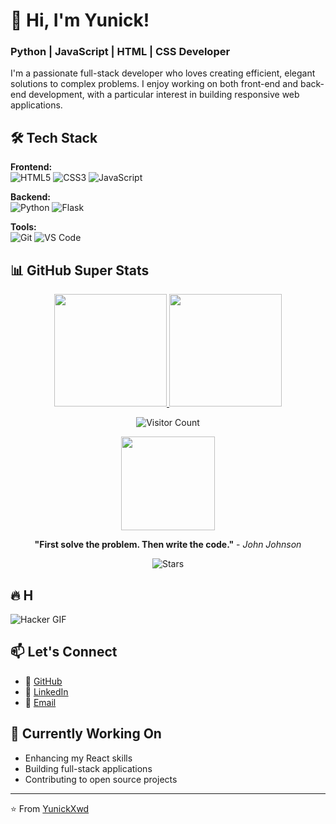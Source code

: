 # 👋 Hi, I'm Yunick!

### Python | JavaScript | HTML | CSS Developer

I'm a passionate full-stack developer who loves creating efficient, elegant solutions to complex problems. I enjoy working on both front-end and back-end development, with a particular interest in building responsive web applications.

## 🛠️ Tech Stack

**Frontend:**  
![HTML5](https://img.shields.io/badge/HTML5-E34F26?style=for-the-badge&logo=html5&logoColor=white)
![CSS3](https://img.shields.io/badge/CSS3-1572B6?style=for-the-badge&logo=css3&logoColor=white)
![JavaScript](https://img.shields.io/badge/JavaScript-F7DF1E?style=for-the-badge&logo=javascript&logoColor=black)

**Backend:**  
![Python](https://img.shields.io/badge/Python-3776AB?style=for-the-badge&logo=python&logoColor=white)
![Flask](https://img.shields.io/badge/Flask-000000?style=for-the-badge&logo=flask&logoColor=white)

**Tools:**  
![Git](https://img.shields.io/badge/Git-F05032?style=for-the-badge&logo=git&logoColor=white)
![VS Code](https://img.shields.io/badge/VS_Code-007ACC?style=for-the-badge&logo=visual-studio-code&logoColor=white)

## 📊 GitHub Super Stats

<div align="center">
  
  <!-- 3D Animated Stats Cards -->
  <a href="https://github.com/YunickXwd">
    <img height="180em" src="https://github-readme-stats.vercel.app/api?username=YunickXwd&show_icons=true&theme=radical&include_all_commits=true&count_private=true&hide_border=true&bg_color=000000&border_radius=20" />
    <img height="180em" src="https://github-readme-stats.vercel.app/api/top-langs/?username=YunickXwd&layout=compact&theme=radical&hide_border=true&bg_color=000000&border_radius=20" />
  </a>

  ![Visitor Count](https://komarev.com/ghpvc/?username=YunickXwd&style=for-the-badge&color=red&label=VISITORS&animation=spin)
  
  <img src="https://media.giphy.com/media/LnUtXr3xZ5yJybxXAW/giphy.gif" width="150">
  
  **"First solve the problem. Then write the code."** - _John Johnson_  
  
  ![Stars](https://img.shields.io/github/stars/YunickXwd?color=gold&style=for-the-badge&label=STARS)

</div>

## 🔥 H

![Hacker GIF](https://media.giphy.com/media/U3DYWjX2f5Q2bzbLJb/giphy.gif)

## 📫 Let's Connect

- 🔗 [GitHub](https://github.com/YunickXwd)
- 💼 [LinkedIn](YunickXwd)
- 📧 [Email](yunickxwd@gmail.com) 

## 🎯 Currently Working On

- Enhancing my React skills
- Building full-stack applications
- Contributing to open source projects

---

⭐️ From [YunickXwd](https://github.com/YunickXwd)
